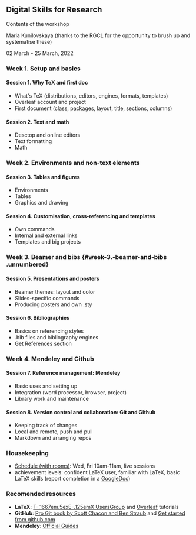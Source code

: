 ## Digital Skills for Research

Contents of the workshop

Maria Kunilovskaya (thanks to the RGCL for the opportunity to brush up and systematise these)

02 March - 25 March, 2022


### Week 1. Setup and basics

#### Session 1. Why TeX and first doc

-   What's TeX (distributions, editors, engines, formats, templates)
-   Overleaf account and project
-   First document (class, packages, layout, title, sections, columns)

#### Session 2. Text and math

-   Desctop and online editors
-   Text formatting
-   Math

### Week 2. Environments and non-text elements

#### Session 3. Tables and figures

-   Environments
-   Tables
-   Graphics and drawing

#### Session 4. Customisation, cross-referencing and templates

-   Own commands
-   Internal and external links
-   Templates and big projects

### Week 3. Beamer and bibs {#week-3.-beamer-and-bibs .unnumbered}

#### Session 5. Presentations and posters

- Beamer themes: layout and color  
- Slides-specific commands  
- Producing posters and own .sty  

#### Session 6. Bibliographies

- Basics on referencing styles  
- .bib files and bibliography engines 
- Get References section

### Week 4. Mendeley and Github

#### Session 7. Reference management: Mendeley

- Basic uses and setting up  
- Integration (word processor, browser, project)  
- Library work and maintenance  

#### Session 8. Version control and collaboration: Git and Github

- Keeping track of changes
- Local and remote, push and pull
- Markdown and arranging repos

### Housekeeping
-   [Schedule (with rooms)](https://wlv.instructure.com/courses/33429/pages/latex-and-mendeley-workshop):
    Wed, Fri 10am-11am, live sessions
-   achievement levels: confident LaTeX user, familiar with LaTeX, basic
    LaTeX skills (report completion in a [GoogleDoc](https://docs.google.com/document/d/17ZBAQGBKIlO6JMwxz3LlghYq1sdsUjhHVXga46BK0kg/edit?usp=sharing))

### Recomended resources

-   **LaTeX**: [T-.1667em.5exE-.125emX UsersGroup](https://tug.org/begin.html) and
    [Overleaf](https://www.overleaf.com/learn/latex/Learn_LaTeX_in_30_minutes) tutorials
-   **GitHub**: [Pro Git book by Scott Chacon and Ben Straub](https://git-scm.com/book/en/v2) and [Get started from  github.com](https://docs.github.com/en/get-started)
-   **Mendeley**: [Official Guides](https://www.mendeley.com/guides)
